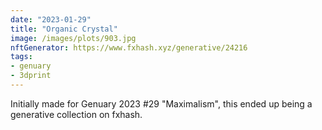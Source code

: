```yaml
---
date: "2023-01-29"
title: "Organic Crystal"
image: /images/plots/903.jpg
nftGenerator: https://www.fxhash.xyz/generative/24216
tags:
- genuary
- 3dprint
---
```


Initially made for Genuary 2023 #29 "Maximalism", this ended up being a generative collection on fxhash.